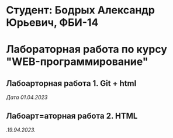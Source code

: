 # Студент: Бодрых Александр Юрьевич, ФБИ-14

# Лабораторная работа по курсу "WEB-программирование"

## Лабоарторная работа 1. Git + html

*Дата 01.04.2023*

## Лабоарт=аторная работа 2. HTML

*.19.94.2023.*